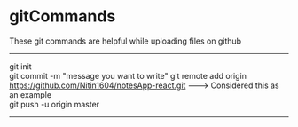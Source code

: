 # gitCommands                                                                                                         
These git commands are helpful while uploading files on github 
___________________________________________________________________________________________________________ 
git init  
git commit -m "message you want to write" 
git remote add origin https://github.com/Nitin1604/notesApp-react.git ---> Considered this as an example  
git push -u origin master   
____________________________________________________________________________________________________________
